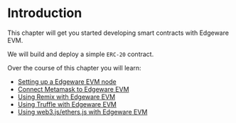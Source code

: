Introduction
===

This chapter will get you started developing smart contracts with Edgeware EVM.

We will build and deploy a simple `ERC-20` contract.

Over the course of this chapter you will learn:

- [Setting up a Edgeware EVM node](setting-up-a-local-node.md)
- [Connect Metamask to Edgeware EVM](interacting-with-a-Edgeware-node-using-metamask.md)
- [Using Remix with Edgeware EVM](interacting-with-a-Edgeware-node-using-Remix.md)
- [Using Truffle with Edgeware EVM](interacting-with-a-Edgeware-node-using-truffle.md)
- [Using web3.js/ethers.js with Edgeware EVM](interacting-with-a-Edgeware-node-using-web3.md)